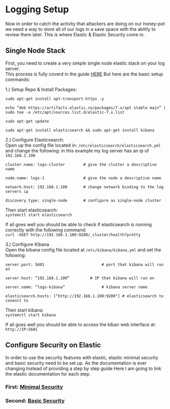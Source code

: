 # Logging Setup

Now in order to catch the activity that attackers are doing on our honey-pot we need a way to store all of our logs in a save space with the ablitly to review them later. This is where Elastic & Elastic Security come in.

## Single Node Stack
First, you need to create a very simple single node elastic stack on your log server.   
This process is fully coverd in the guide [HERE](https://medium.com/devops-dudes/how-to-deploy-elasticsearch-5b1105e3063a) But here are the basic setup commands:

1.) Setup Repo & Install Packages:  
  
`sudo apt-get install apt-transport-https -y`  
  
`echo “deb https://artifacts.elastic.co/packages/7.x/apt stable main” | sudo tee -a /etc/apt/sources.list.d/elastic-7.x.list`  
  
`sudo apt-get update`  
  
`sudo apt-get install elasticsearch && sudo apt-get install kibana`  

2.) Configure Elasticsearch:  
Open up the config file located in: `/etc/elasticsearch/elasticsearch.yml` and change the following: in this example my log server has an ip of `192.168.1.100`  

```
cluster.name: logs-cluster        # give the cluster a descriptive name

node.name: logs-1                 # give the node a descriptive name  

network.host: 192.168.1.100       # change network binding to the log servers ip 

discovery.type: single-node       # configure as single-node cluster
```
Then start elasticsearch:  
`systemctl start elasticsearch`  

If all goes well you should be able to check if elasticsearch is running correctly with the following command:  
`curl -XGET http://192.168.1.100:9200/_cluster/health?pretty` 


3.) Configure Kibana  
Open the kibana config file located at `/etc/kibana/kibana.yml` and set the following:

```
server.port: 5601                         # port that kibana will run on

server.host: “192.168.1.100”         # IP that kibana will run on

server.name: “logs-kibana”                # kibana server name

elasticsearch.hosts: [“http://192.168.1.100:9200"] # elasticsearch to conenct to
```

Then start kibana:  
 `systemctl start kibana`

If all goes well you should be able to access the kiban web interface at:  
`http://IP:5601`


## Configure Security on Elastic
In order to use the security features with elastic, elastic minimal security and basic security need to be set up. As the documentation is ever changing Instead of providing a step by step guide Here I am going to link the elastic documentation for each step.

### First: [Minimal Security](https://www.elastic.co/guide/en/elasticsearch/reference/7.16/security-minimal-setup.html)

### Second: [Basic Security](https://www.elastic.co/guide/en/elasticsearch/reference/7.16/security-basic-setup-https.html)